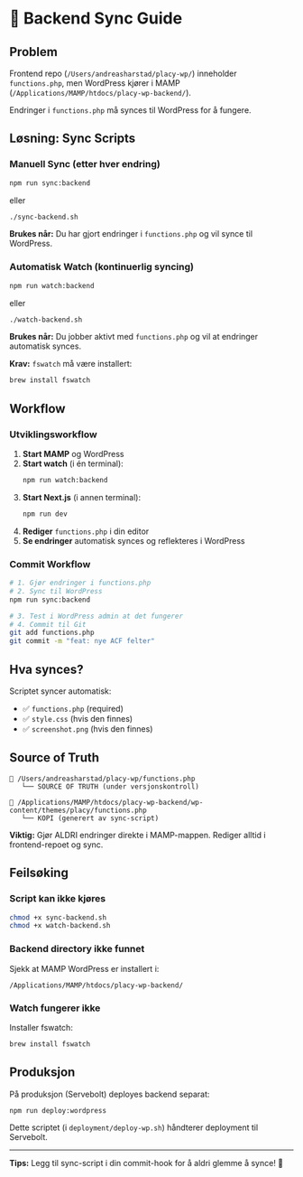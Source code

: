 # 🔄 Backend Sync Guide

## Problem
Frontend repo (`/Users/andreasharstad/placy-wp/`) inneholder `functions.php`, men WordPress kjører i MAMP (`/Applications/MAMP/htdocs/placy-wp-backend/`).

Endringer i `functions.php` må synces til WordPress for å fungere.

## Løsning: Sync Scripts

### Manuell Sync (etter hver endring)
```bash
npm run sync:backend
```
eller
```bash
./sync-backend.sh
```

**Brukes når:** Du har gjort endringer i `functions.php` og vil synce til WordPress.

### Automatisk Watch (kontinuerlig syncing)
```bash
npm run watch:backend
```
eller
```bash
./watch-backend.sh
```

**Brukes når:** Du jobber aktivt med `functions.php` og vil at endringer automatisk synces.

**Krav:** `fswatch` må være installert:
```bash
brew install fswatch
```

## Workflow

### Utviklingsworkflow
1. **Start MAMP** og WordPress
2. **Start watch** (i én terminal):
   ```bash
   npm run watch:backend
   ```
3. **Start Next.js** (i annen terminal):
   ```bash
   npm run dev
   ```
4. **Rediger** `functions.php` i din editor
5. **Se endringer** automatisk synces og reflekteres i WordPress

### Commit Workflow
```bash
# 1. Gjør endringer i functions.php
# 2. Sync til WordPress
npm run sync:backend

# 3. Test i WordPress admin at det fungerer
# 4. Commit til Git
git add functions.php
git commit -m "feat: nye ACF felter"
```

## Hva synces?

Scriptet syncer automatisk:
- ✅ `functions.php` (required)
- ✅ `style.css` (hvis den finnes)
- ✅ `screenshot.png` (hvis den finnes)

## Source of Truth

```
📁 /Users/andreasharstad/placy-wp/functions.php
   └── SOURCE OF TRUTH (under versjonskontroll)
   
📁 /Applications/MAMP/htdocs/placy-wp-backend/wp-content/themes/placy/functions.php
   └── KOPI (generert av sync-script)
```

**Viktig:** Gjør ALDRI endringer direkte i MAMP-mappen. Rediger alltid i frontend-repoet og sync.

## Feilsøking

### Script kan ikke kjøres
```bash
chmod +x sync-backend.sh
chmod +x watch-backend.sh
```

### Backend directory ikke funnet
Sjekk at MAMP WordPress er installert i:
```
/Applications/MAMP/htdocs/placy-wp-backend/
```

### Watch fungerer ikke
Installer fswatch:
```bash
brew install fswatch
```

## Produksjon

På produksjon (Servebolt) deployes backend separat:
```bash
npm run deploy:wordpress
```

Dette scriptet (i `deployment/deploy-wp.sh`) håndterer deployment til Servebolt.

---

**Tips:** Legg til sync-script i din commit-hook for å aldri glemme å synce! 🎯
